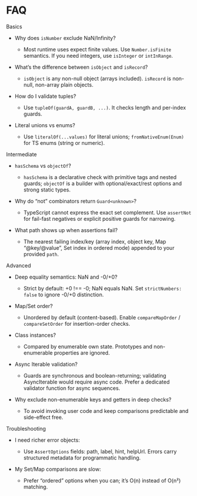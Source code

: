 # FAQ

Basics

- Why does `isNumber` exclude NaN/Infinity?
  - Most runtime uses expect finite values. Use `Number.isFinite` semantics. If you need integers, use `isInteger` or `intInRange`.

- What’s the difference between `isObject` and `isRecord`?
  - `isObject` is any non-null object (arrays included). `isRecord` is non-null, non-array plain objects.

- How do I validate tuples?
  - Use `tupleOf(guardA, guardB, ...)`. It checks length and per-index guards.

- Literal unions vs enums?
  - Use `literalOf(...values)` for literal unions; `fromNativeEnum(Enum)` for TS enums (string or numeric).

Intermediate

- `hasSchema` vs `objectOf`?
  - `hasSchema` is a declarative check with primitive tags and nested guards; `objectOf` is a builder with optional/exact/rest options and strong static types.

- Why do “not” combinators return `Guard<unknown>`?
  - TypeScript cannot express the exact set complement. Use `assertNot` for fail-fast negatives or explicit positive guards for narrowing.

- What path shows up when assertions fail?
  - The nearest failing index/key (array index, object key, Map “@key/@value”, Set index in ordered mode) appended to your provided `path`.

Advanced

- Deep equality semantics: NaN and -0/+0?
  - Strict by default: +0 !== -0; NaN equals NaN. Set `strictNumbers: false` to ignore -0/+0 distinction.

- Map/Set order?
  - Unordered by default (content-based). Enable `compareMapOrder` / `compareSetOrder` for insertion-order checks.

- Class instances?
  - Compared by enumerable own state. Prototypes and non-enumerable properties are ignored.

- Async Iterable validation?
  - Guards are synchronous and boolean-returning; validating AsyncIterable would require async code. Prefer a dedicated validator function for async sequences.

- Why exclude non-enumerable keys and getters in deep checks?
  - To avoid invoking user code and keep comparisons predictable and side-effect free.

Troubleshooting

- I need richer error objects:
  - Use `AssertOptions` fields: path, label, hint, helpUrl. Errors carry structured metadata for programmatic handling.

- My Set/Map comparisons are slow:
  - Prefer “ordered” options when you can; it’s O(n) instead of O(n²) matching.

